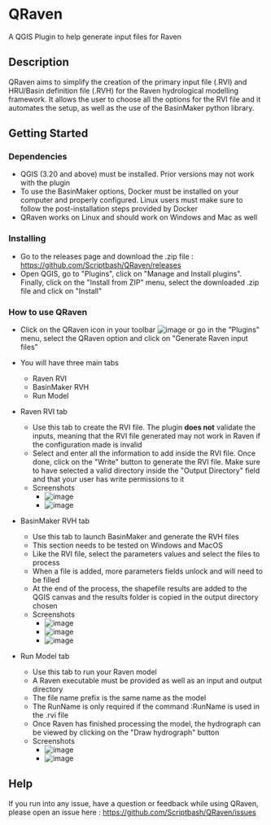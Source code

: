 # QRaven
A QGIS Plugin to help generate input files for Raven

## Description

QRaven aims to simplify the creation of the primary input file (.RVI) and HRU/Basin definition file (.RVH) for the Raven hydrological modelling framework. It allows the user to choose all the options for the RVI file and it automates the setup, as well as the use of the BasinMaker python library.

## Getting Started

### Dependencies

* QGIS (3.20 and above) must be installed. Prior versions may not work with the plugin
* To use the BasinMaker options, Docker must be installed on your computer and properly configured. Linux users must make sure to follow the post-installation steps provided by Docker
* QRaven works on Linux and should work on Windows and Mac as well

### Installing

* Go to the releases page and download the .zip file : https://github.com/Scriptbash/QRaven/releases
* Open QGIS, go to "Plugins", click on "Manage and Install plugins". Finally, click on the "Install from ZIP" menu, select the downloaded .zip file and click on "Install"

### How to use QRaven

* Click on the QRaven icon in your toolbar ![image](https://user-images.githubusercontent.com/98601298/162262632-ead9b9aa-2034-4e5b-bba2-859040995ed5.png) or go in the "Plugins" menu, select the QRaven option and click on "Generate Raven input files"
* You will have three main tabs
  * Raven RVI
  * BasinMaker RVH 
  * Run Model 

* Raven RVI tab
  * Use this tab to create the RVI file. The plugin __does not__ validate the inputs, meaning that the RVI file generated may not work in Raven if the configuration made is invalid
  * Select and enter all the information to add inside the RVI file. Once done, click on the "Write" button to generate the RVI file. Make sure to have selected a valid directory inside the "Output Directory" field and that your user has write permissions to it
  * Screenshots
    *  ![image](https://user-images.githubusercontent.com/98601298/169550474-769171a0-3cf6-4678-8737-411dbbc7c2f9.png)
    *  ![image](https://user-images.githubusercontent.com/98601298/169550619-935854b0-a65d-4ce3-9d9d-2302f599769e.png)
* BasinMaker RVH tab
  * Use this tab to launch BasinMaker and generate the RVH files
  * This section needs to be tested on Windows and MacOS
  * Like the RVI file, select the parameters values and select the files to process
  * When a file is added, more parameters fields unlock and will need to be filled
  * At the end of the process, the shapefile results are added to the QGIS canvas and the results folder is copied in the output directory chosen
  * Screenshots
    * ![image](https://user-images.githubusercontent.com/98601298/163680321-47b75579-3d5e-4506-bed7-8e2a31c87d50.png)
    * ![image](https://user-images.githubusercontent.com/98601298/169554028-a5a38f52-985e-4709-a4bf-4782dfd9e8a3.png)
    * ![image](https://user-images.githubusercontent.com/98601298/163680338-aed31db0-2bd6-4903-9385-7f424d4b410b.png)
* Run Model tab
  * Use this tab to run your Raven model
  * A Raven executable must be provided as well as an input and output directory
  * The file name prefix is the same name as the model
  * The RunName is only required if the command :RunName is used in the .rvi file
  * Once Raven has finished processing the model, the hydrograph can be viewed by clicking on the "Draw hydrograph" button
  * Screenshots
    * ![image](https://user-images.githubusercontent.com/98601298/169554308-4dc85e22-612e-48e4-b197-2241ffdede81.png)
    * ![image](https://user-images.githubusercontent.com/98601298/169554447-858c4eb4-d79b-4839-8157-4ce727931d1f.png)

## Help

If you run into any issue, have a question or feedback while using QRaven, please open an issue here : https://github.com/Scriptbash/QRaven/issues
